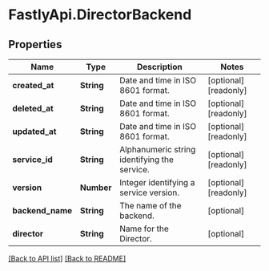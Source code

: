 # FastlyApi.DirectorBackend

## Properties

Name | Type | Description | Notes
------------ | ------------- | ------------- | -------------
**created_at** | **String** | Date and time in ISO 8601 format. | [optional] [readonly] 
**deleted_at** | **String** | Date and time in ISO 8601 format. | [optional] [readonly] 
**updated_at** | **String** | Date and time in ISO 8601 format. | [optional] [readonly] 
**service_id** | **String** | Alphanumeric string identifying the service. | [optional] [readonly] 
**version** | **Number** | Integer identifying a service version. | [optional] [readonly] 
**backend_name** | **String** | The name of the backend. | [optional] 
**director** | **String** | Name for the Director. | [optional] 



[[Back to API list]](../../README.md#endpoints) [[Back to README]](../../README.md)
